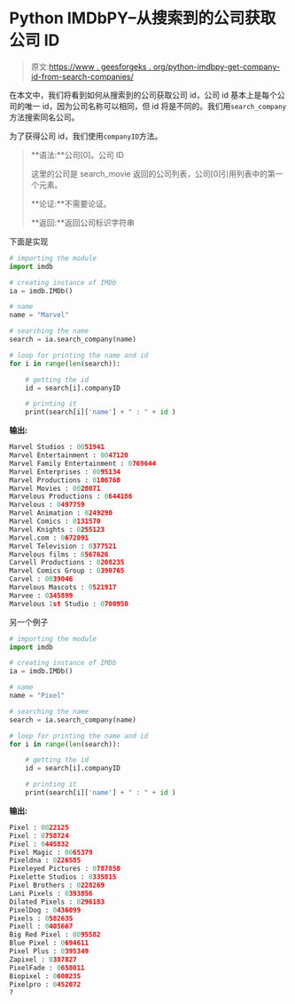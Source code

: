 # Python IMDbPY–从搜索到的公司获取公司 ID

> 原文:[https://www . geesforgeks . org/python-imdbpy-get-company-id-from-search-companies/](https://www.geeksforgeeks.org/python-imdbpy-getting-company-id-from-searched-companies/)

在本文中，我们将看到如何从搜索到的公司获取公司 id，公司 id 基本上是每个公司的唯一 id，因为公司名称可以相同，但 id 将是不同的。我们用`search_company`方法搜索同名公司。

为了获得公司 id，我们使用`companyID`方法。

> **语法:**公司[0]。公司 ID
> 
> 这里的公司是 search_movie 返回的公司列表，公司[0]引用列表中的第一个元素。
> 
> **论证:**不需要论证。
> 
> **返回:**返回公司标识字符串

下面是实现

```py
# importing the module
import imdb

# creating instance of IMDb
ia = imdb.IMDb()

# name 
name = "Marvel"

# searching the name 
search = ia.search_company(name)

# loop for printing the name and id
for i in range(len(search)):

    # getting the id
    id = search[i].companyID

    # printing it
    print(search[i]['name'] + " : " + id )
```

**输出:**

```py
Marvel Studios : 0051941
Marvel Entertainment : 0047120
Marvel Family Entertainment : 0769644
Marvel Enterprises : 0095134
Marvel Productions : 0106768
Marvel Movies : 0028071
Marvelous Productions : 0644186
Marvelous : 0497759
Marvel Animation : 0249290
Marvel Comics : 0131570
Marvel Knights : 0255123
Marvel.com : 0672091
Marvel Television : 0377521
Marvelous films : 0567626
Carvell Productions : 0208235
Marvel Comics Group : 0390765
Carvel : 0039046
Marvelous Mascots : 0521917
Marvee : 0345899
Marvelous 1st Studio : 0700950
```

另一个例子

```py
# importing the module
import imdb

# creating instance of IMDb
ia = imdb.IMDb()

# name 
name = "Pixel"

# searching the name 
search = ia.search_company(name)

# loop for printing the name and id
for i in range(len(search)):

    # getting the id
    id = search[i].companyID

    # printing it
    print(search[i]['name'] + " : " + id )
```

**输出:**

```py
Pixel : 0022125
Pixel : 0758724
Pixel : 0445832
Pixel Magic : 0065379
Pixeldna : 0226585
Pixeleyed Pictures : 0787858
Pixelette Studios : 0335815
Pixel Brothers : 0228269
Lani Pixels : 0393856
Dilated Pixels : 0296183
PixelDog : 0436099
Pixels : 0582635
Pixell : 0405667
Big Red Pixel : 0095582
Blue Pixel : 0694611
Pixel Plus : 0395349
Zapixel : 0387827
PixelFade : 0658011
Biopixel : 0600235
Pixelpro : 0452072
?
```